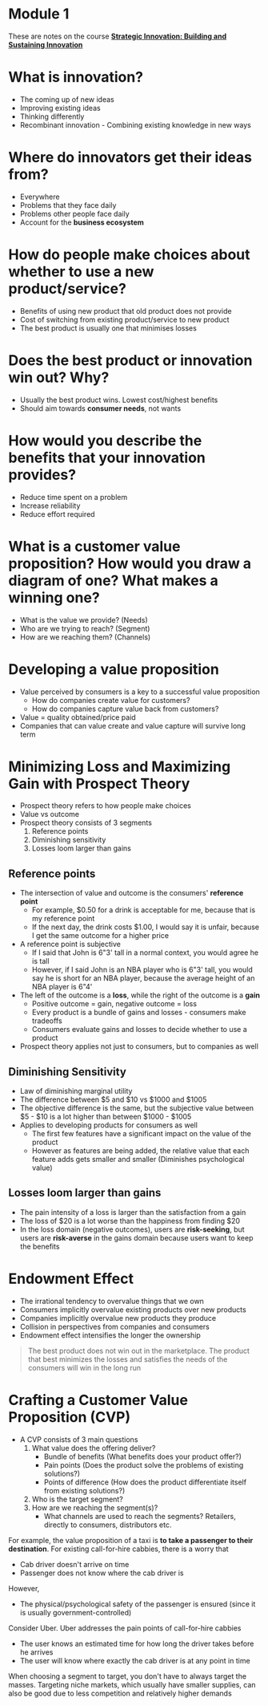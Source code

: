 # Module 1

These are notes on the course [**Strategic Innovation: Building and Sustaining Innovation**](https://www.coursera.org/learn/strategic-innovation-building-and-sustaining-innovative-organizations)

# What is innovation?

-   The coming up of new ideas
-   Improving existing ideas
-   Thinking differently
-   Recombinant innovation - Combining existing knowledge in new ways

# Where do innovators get their ideas from?

-   Everywhere
-   Problems that they face daily
-   Problems other people face daily
-   Account for the **business ecosystem**

# How do people make choices about whether to use a new product/service?

-   Benefits of using new product that old product does not provide
-   Cost of switching from existing product/service to new product
-   The best product is usually one that minimises losses

# Does the best product or innovation win out? Why?

-   Usually the best product wins. Lowest cost/highest benefits
-   Should aim towards **consumer needs**, not wants

# How would you describe the benefits that your innovation provides?

-   Reduce time spent on a problem
-   Increase reliability
-   Reduce effort required

# What is a customer value proposition? How would you draw a diagram of one? What makes a winning one?

-   What is the value we provide? (Needs)
-   Who are we trying to reach? (Segment)
-   How are we reaching them? (Channels)

# Developing a value proposition

-   Value perceived by consumers is a key to a successful value proposition
    -   How do companies create value for customers?
    -   How do companies capture value back from customers?
-   Value = quality obtained/price paid
-   Companies that can value create and value capture will survive long term

# Minimizing Loss and Maximizing Gain with Prospect Theory

-   Prospect theory refers to how people make choices
-   Value vs outcome
-   Prospect theory consists of 3 segments
    1. Reference points
    2. Diminishing sensitivity
    3. Losses loom larger than gains

## Reference points

-   The intersection of value and outcome is the consumers' **reference point**
    -   For example, \$0.50 for a drink is acceptable for me, because that is my reference point
    -   If the next day, the drink costs \$1.00, I would say it is unfair, because I get the same outcome for a higher price
-   A reference point is subjective
    -   If I said that John is 6"3' tall in a normal context, you would agree he is tall
    -   However, if I said John is an NBA player who is 6"3' tall, you would say he is short for an NBA player, because the average height of an NBA player is 6"4'
-   The left of the outcome is a **loss**, while the right of the outcome is a **gain**
    -   Positive outcome = gain, negative outcome = loss
    -   Every product is a bundle of gains and losses - consumers make tradeoffs
    -   Consumers evaluate gains and losses to decide whether to use a product
-   Prospect theory applies not just to consumers, but to companies as well

## Diminishing Sensitivity

-   Law of diminishing marginal utility
-   The difference between \$5 and \$10 vs \$1000 and \$1005
-   The objective difference is the same, but the subjective value between \$5 - \$10 is a lot higher than between \$1000 - \$1005
-   Applies to developing products for consumers as well
    -   The first few features have a significant impact on the value of the product
    -   However as features are being added, the relative value that each feature adds gets smaller and smaller (Diminishes psychological value)

## Losses loom larger than gains

-   The pain intensity of a loss is larger than the satisfaction from a gain
-   The loss of \$20 is a lot worse than the happiness from finding \$20
-   In the loss domain (negative outcomes), users are **risk-seeking**, but users are **risk-averse** in the gains domain because users want to keep the benefits

# Endowment Effect

-   The irrational tendency to overvalue things that we own
-   Consumers implicitly overvalue existing products over new products
-   Companies implicitly overvalue new products they produce
-   Collision in perspectives from companies and consumers
-   Endowment effect intensifies the longer the ownership

> The best product does not win out in the marketplace. The product that best minimizes the losses and satisfies the needs of the consumers will win in the long run

# Crafting a Customer Value Proposition (CVP)

-   A CVP consists of 3 main questions
    1. What value does the offering deliver?
        - Bundle of benefits (What benefits does your product offer?)
        - Pain points (Does the product solve the problems of existing solutions?)
        - Points of difference (How does the product differentiate itself from existing solutions?)
    2. Who is the target segment?
    3. How are we reaching the segment(s)?
        - What channels are used to reach the segments? Retailers, directly to consumers, distributors etc.

For example, the value proposition of a taxi is **to take a passenger to their destination**. For existing call-for-hire cabbies, there is a worry that

-   Cab driver doesn't arrive on time
-   Passenger does not know where the cab driver is

However,

-   The physical/psychological safety of the passenger is ensured (since it is usually government-controlled)

Consider Uber. Uber addresses the pain points of call-for-hire cabbies

-   The user knows an estimated time for how long the driver takes before he arrives
-   The user will know where exactly the cab driver is at any point in time

When choosing a segment to target, you don't have to always target the masses. Targeting niche markets, which usually have smaller supplies, can also be good due to less competition and relatively higher demands
